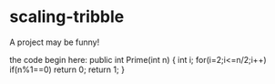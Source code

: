 # scaling-tribble
A project may be funny!

the code begin here:
public int Prime(int n)
{
   int i;
   for(i=2;i<=n/2;i++)
       if(n%1==0)
        return 0;
    return 1;
}

